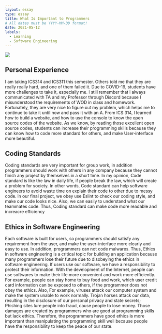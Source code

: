 ```yaml
---
layout: essay
type: essay
title: What Is Important to Programmers
# All dates must be YYYY-MM-DD format!
date: 2021-05-12
labels: 
  - Learning
  - Software Engineering
---
```

<img class="ui medium left floated image" src="https://images.search.yahoo.com/images/view;_ylt=Awr9Hr5c9pxg0B0AdxY2nIlQ;_ylu=c2VjA3NyBHNsawNpbWcEb2lkAzUxMWQ3N2FhMDllMGY4YmI2NDNmZjA4NjFjMWU0MzRkBGdwb3MDNDYEaXQDYmluZw--?back=https%3A%2F%2Fimages.search.yahoo.com%2Fyhs%2Fsearch%3Fp%3Dprogrammer%26ei%3DUTF-8%26type%3Dq3000_A2IFV_ext_bcrq%26fr%3Dyhs-ima-st_mig%26hsimp%3Dyhs-st_mig%26hspart%3Dima%26tab%3Dorganic%26ri%3D46&w=2121&h=1416&imgurl=www.thebalancecareers.com%2Fthmb%2F8KQBJUQ9KZUwct3g1iZXyb2drrI%3D%2F2121x1416%2Ffilters%3Afill%28auto%2C1%29%2FGettyImages-505766657-56b09b285f9b58b7d0245569.jpg&rurl=https%3A%2F%2Fwww.thebalance.com%2Fcomputer-programmer-job-description-salary-and-skills-2061823&size=316.2KB&p=programmer&oid=511d77aa09e0f8bb643ff0861c1e434d&fr2=&fr=yhs-ima-st_mig&tt=Computer+Programmer+Job+Description%2C+Salary%2C+and+Skills&b=0&ni=144&no=46&ts=&tab=organic&sigr=kqzNT3ZX1w.r&sigb=hyRc.5PDGbN9&sigi=cQOOY.aruvPs&sigt=YH5f.fMzXtKL&.crumb=a5mzgJqkZtR&fr=yhs-ima-st_mig&hsimp=yhs-st_mig&hspart=ima&type=q3000_A2IFV_ext_bcrq">

## Personal Experience 
I am taking ICS314 and ICS311 this semester. Others told me that they are really really hard, and one of them failed it. Due to COVID-19, students have more challenges to take it, especially me. I still remember that I always communicated with TA and my Professor through Discord because I misunderstood the requirements of WOD in class and homework. Fortunately, they are very nice to figure out my problem, which helps me to continue to take it until now and pass it with an A. From ICS 314, I learned how to build a website, and how to use the console to know the open source codes of the website. As we know, by reading those excellent open source codes, students can increase their programming skills because they can know how to code more standard for others, and make User-interface more beautiful. 
## Coding Standards 
Coding standards are very important for group work, in addition programmers should work with others in any company because they cannot finish any project by themselves in a short time. In my opinion, Code standard is like the law in daily life, if people break the law, which will create a problem for society. In other words, Code standard can help software engineers to avoid waste time on explain their code to other due to messy code. In our final project,  we obey use Eslint to check our coding style, and make our code looks nice. Also, we can easily to understand what our teammates code. Thus, Coding standard can make code more readable and increacre  efficiency
## Ethics in Software Engineering
Each software is built for users, so programmers should satisfy any requirement from the user, and make the user-interface more clearly and easy to use. In addition, programmers can not code malwares. Thus, Ethics in software engineering is a critical topic for building an application because many programmers lose their future due to disobeying the ethics in software engineering. If users use our software, we have a responsibility to protect their information. With the development of the Internet, people can use softwares to make their life more convenient and work more efficiently. For example, people can stay home to buy food and work, which user credit card information can be exposed to others, if the programmer does not obey the ethics. Also, For example, viruses attack our computer system and make the system unable to work normally. Trojan horses attack our data, resulting in the disclosure of our personal privacy and state secrets; Phishing sites lure people into fraud, cause people to lose money. Those damages are created by programmers who are good at programming skills but lack ethics.  Therefore,  the programmers have good ethics is more important than manipulating the programming skill well because people have the responsibility to keep the peace of our state.
